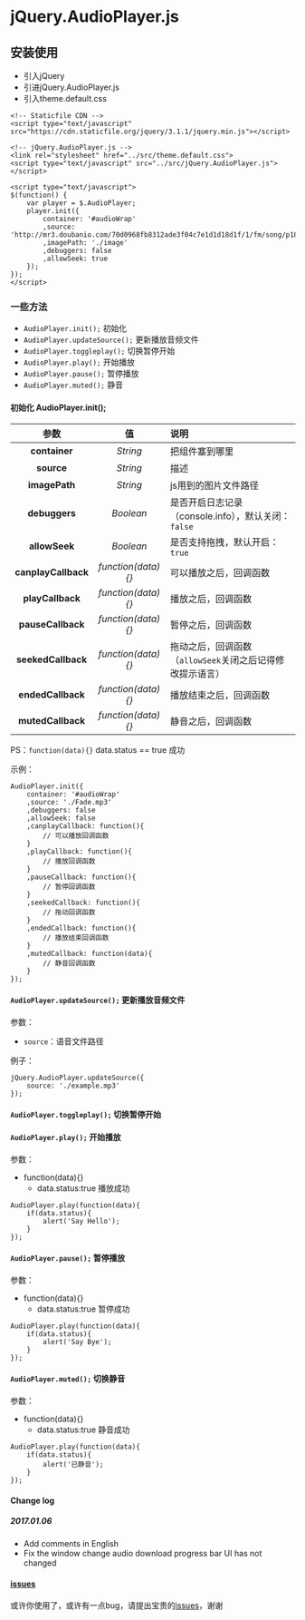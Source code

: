# jQuery.AudioPlayer.js

## 安装使用

- 引入jQuery
- 引进jQuery.AudioPlayer.js
- 引入theme.default.css

```
<!-- Staticfile CDN -->
<script type="text/javascript" src="https://cdn.staticfile.org/jquery/3.1.1/jquery.min.js"></script>

<!-- jQuery.AudioPlayer.js -->
<link rel="stylesheet" href="../src/theme.default.css">
<script type="text/javascript" src="../src/jQuery.AudioPlayer.js"></script>

<script type="text/javascript">
$(function() {
    var player = $.AudioPlayer;
    player.init({
        container: '#audioWrap'
        ,source: 'http://mr3.doubanio.com/70d0968fb8312ade3f04c7e1d1d18d1f/1/fm/song/p1817677_128k.mp4'
        ,imagePath: './image'
        ,debuggers: false
        ,allowSeek: true
    });
});
</script>
```


### 一些方法

- `AudioPlayer.init();` 初始化
- `AudioPlayer.updateSource();` 更新播放音频文件
- `AudioPlayer.toggleplay();` 切换暂停开始
- `AudioPlayer.play();` 开始播放
- `AudioPlayer.pause();` 暂停播放
- `AudioPlayer.muted();` 静音

#### 初始化 AudioPlayer.init();

参数 | 值 | 说明
:---:|:---:|:---
**container** | *String* | 把组件塞到哪里
**source** | *String* | 描述
**imagePath** | *String* | js用到的图片文件路径
**debuggers** | *Boolean* | 是否开启日志记录（console.info），默认关闭：`false`
**allowSeek** | *Boolean* | 是否支持拖拽，默认开启：`true`
**canplayCallback** | *function(data){}* | 可以播放之后，回调函数
**playCallback** | *function(data){}* | 播放之后，回调函数
**pauseCallback** | *function(data){}* | 暂停之后，回调函数
**seekedCallback** | *function(data){}* | 拖动之后，回调函数（`allowSeek`关闭之后记得修改提示语言）
**endedCallback** | *function(data){}* | 播放结束之后，回调函数
**mutedCallback** | *function(data){}* | 静音之后，回调函数

PS：`function(data){}` data.status == true 成功

示例：

```
AudioPlayer.init({
    container: '#audioWrap'
    ,source: './Fade.mp3'
    ,debuggers: false
    ,allowSeek: false
    ,canplayCallback: function(){
        // 可以播放回调函数
    }
    ,playCallback: function(){
        // 播放回调函数
    }
    ,pauseCallback: function(){
        // 暂停回调函数
    }
    ,seekedCallback: function(){
        // 拖动回调函数
    }
    ,endedCallback: function(){
        // 播放结束回调函数
    }
    ,mutedCallback: function(data){
        // 静音回调函数
    }
});
```


#### `AudioPlayer.updateSource();` 更新播放音频文件

参数：

- `source`：语音文件路径

例子：

```
jQuery.AudioPlayer.updateSource({
    source: './example.mp3'
});
```

#### `AudioPlayer.toggleplay();` 切换暂停开始

#### `AudioPlayer.play();` 开始播放

参数：

- function(data){}
    - data.status:true 播放成功

```
AudioPlayer.play(function(data){
    if(data.status){
        alert('Say Hello');
    }
});
```

#### `AudioPlayer.pause();` 暂停播放

参数：

- function(data){}
    - data.status:true 暂停成功

```
AudioPlayer.play(function(data){
    if(data.status){
        alert('Say Bye');
    }
});
```

#### `AudioPlayer.muted();` 切换静音

参数：

- function(data){}
    - data.status:true 静音成功

```
AudioPlayer.play(function(data){
    if(data.status){
        alert('已静音');
    }
});
```


#### Change log

##### 2017.01.06

- Add comments in English
- Fix the window change audio download progress bar UI has not changed


#### [issues](https://github.com/Keystion/jQuery.AudioPlayer.js/issues)

或许你使用了，或许有一点bug，请提出宝贵的[issues](https://github.com/Keystion/jQuery.AudioPlayer.js/issues)，谢谢
